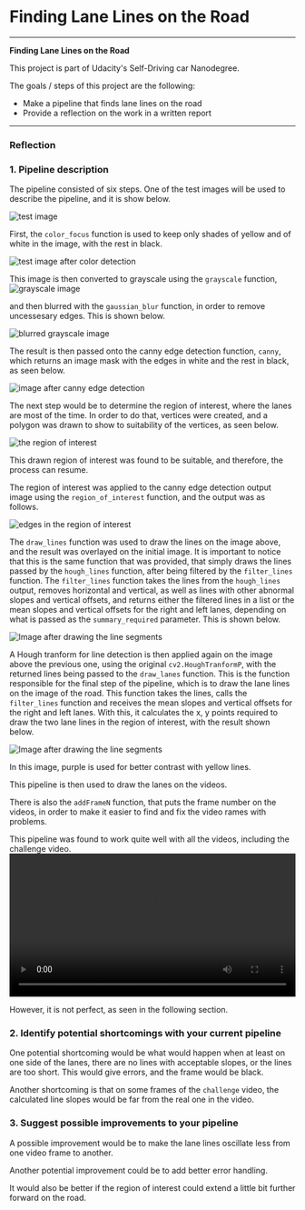 # **Finding Lane Lines on the Road** 

---

**Finding Lane Lines on the Road**

This project is part of Udacity's Self-Driving car Nanodegree.

The goals / steps of this project are the following:
* Make a pipeline that finds lane lines on the road
* Provide a reflection on the work in a written report
---

### Reflection

### 1. Pipeline description

The pipeline consisted of six steps. One of the test images will be used to describe the pipeline, and it is show below.

<img src="test_images/solidYellowCurve2.jpg" alt="test image"/>

First, the `color_focus` function is used to keep only shades of yellow and of white in the image, with the rest in black.

<img src="test_images_output/image3color_focused.png" alt="test image after color detection"/>

This image is then converted to grayscale using the `grayscale` function,
<img src="test_images_output/image3grayed.png" alt="grayscale image"/>

and then blurred with the `gaussian_blur` function, in order to remove uncessesary edges. This is shown below.

<img src="test_images_output/image3blurred.png" alt="blurred grayscale image"/>


The result is then passed onto the canny edge detection function, `canny`, which returns an image mask with the edges in white and the rest in black, as seen below. 

<img src="test_images_output/image3cannyed.png" alt="image after canny edge detection"/>

The next step would be to determine the region of interest, where the lanes are most of the time. In order to do that, vertices were created, and a polygon was drawn to show to suitability of the vertices, as seen below.

<img src="test_images_output/image3highlighted.png" alt="the region of interest"/>

This drawn region of interest was found to be suitable, and therefore, the process can resume.

The region of interest was applied to the canny edge detection output image using the `region_of_interest` function, and the output was as follows.

<img src="test_images_output/image3focused.png" alt="edges in the region of interest"/>

The `draw_lines` function was used to draw the lines on the image above, and the result was overlayed on the initial image. It is important to notice that this is the same function that was provided, that simply draws the lines passed by the `hough_lines` function, after being filtered by the `filter_lines` function. The `filter_lines` function takes the lines from the `hough_lines` output, removes horizontal and vertical, as well as lines with other abnormal slopes and vertical offsets, and returns either the filtered lines in a list or the mean slopes and vertical offsets for the right and left lanes, depending on what is passed as the `summary_required` parameter. This is shown below. 

<img src="test_images_output/image3with_lines.png" alt="Image after drawing the line segments"/>

A Hough tranform for line detection is then applied again on the image above the previous one, using the original `cv2.HoughTranformP`, with the returned lines being passed to the `draw_lanes` function. This is the function responsible for the final step of the pipeline, which is to draw the lane lines on the image of the road. This function takes the lines, calls the `filter_lines` function and receives the mean slopes and vertical offsets for the right and left lanes. With this, it calculates the x, y points required to draw the two lane lines in the region of interest, with the result shown below.

<img src="test_images_output/image3final_result.png" alt="Image after drawing the line segments"/>

In this image, purple is used for better contrast with yellow lines.

This pipeline is then used to draw the lanes on the videos. 


There is also the `addFrameN` function, that puts the frame number on the videos, in order to make it easier to find and fix the video rames with problems.

This pipeline was found to work quite well with all the videos, including the challenge video.
[<video src="test_videos_output/challenge.mp4" alt="challenge video" width="100%" />](test_videos_output/challenge.mp4)

However, it is not perfect, as seen in the following section.

### 2. Identify potential shortcomings with your current pipeline


One potential shortcoming would be what would happen when at least on one side of the lanes, there are no lines with acceptable slopes, or the lines are too short. This would give errors, and the frame would be black.

Another shortcoming is that on some frames of the `challenge` video, the calculated line slopes would be far from the real one in the video.

### 3. Suggest possible improvements to your pipeline

A possible improvement would be to make the lane lines oscillate less from one video frame to another.

Another potential improvement could be to add better error handling.

It would also be better if the region of interest could extend a little bit further forward on the road.
